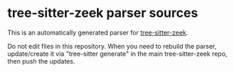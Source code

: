 # tree-sitter-zeek parser sources

This is an automatically generated parser for
[tree-sitter-zeek](https://github.com/zeek/tree-sitter-zeek).

Do not edit files in this repository. When you need to rebuild the parser,
update/create it via "tree-sitter generate" in the main tree-sitter-zeek repo,
then push the updates.
